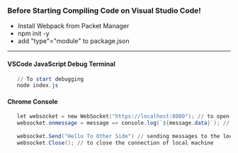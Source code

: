 ### Before Starting Compiling Code on Visual Studio Code!
+ Install Webpack from Packet Manager
+ npm init -y
+ add "type"="module" to package.json

---
#### VSCode JavaScript Debug Terminal
```PowerShell
   // To start debugging
   node index.js
```
#### Chrome Console
```PowerShell
   let websocket = new WebSocket("https://localhost:8080"); // to open a new socket on local machine
   websocket.onmessage = message => console.log(`${message.data}`); // to read the message on chrome console
   
   websocket.Send("Hello To Other Side") // sending messages to the local machine
   websocket.Close(); // to close the connection of local machine
```
